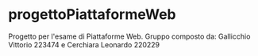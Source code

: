 # progettoPiattaformeWeb
Progetto per l'esame di Piattaforme Web.
Gruppo composto da: Gallicchio Vittorio 223474 e Cerchiara Leonardo 220229
